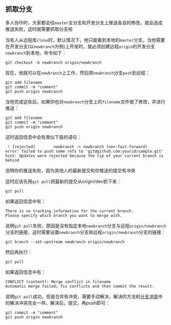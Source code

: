 ## 抓取分支

多人协作时，大家都会往`master`主分支和开发分支上推送各自的修改，就会造成推送失败，这时就需要抓取分支啦

当有人从远程库`clone`时，默认情况下，他只能看到本地的`master`分支，当他需要在开发分支(以`newbranch`为例)上开发时，就必须创建远程`origin`的开发分支`newbranch`到本地，命令如下：
```
git checkout -b newbranch origin/newbranch
```

现在，他就可以在`newbranch`上工作，然后把`newbranch`分支`push`到远程：
```
git add filename
git commit -m "comment"
git push origin newbranch
```

当他完成这些后，如果你也对`newbranch`分支上的`filename`文件做了修改，并进行推送：
```
git add filename
git commit -m "comment"
git push origin newbranch
```

这时返回信息中会有类似下面的语句：
```
 ! [rejected]        newbranch -> newbranch (non-fast-forward)
error: failed to push some refs to 'git@github.com:yourid/sample.git'
hint: Updates were rejected because the tip of your current branch is behind
```

说明你的推送失败，因为其他人的最新提交和你推送的提交有冲突

这时应该先用`git pull`把最新的提交从origin/dev抓下来：
```
git pull
```

如果返回信息中有：
```
There is no tracking information for the current branch.
Please specify which branch you want to merge with.
```

说明`git pull`失败，原因是没有指定本地`newbranch`分支与远程`origin/newbranch`分支的链接，这时需要设置`newbranch`分支和远程`origin/newbranch`分支的链接：
```
git branch --set-upstream newbranch origin/newbranch
```

然后再执行：
```
git pull
```

如果返回信息中有：
```
CONFLICT (content): Merge conflict in filename
Automatic merge failed; fix conflicts and then commit the result.
```

说明`git pull`成功，但是合并有冲突，需要手动解决，解决的方法和[分支冲突](./confliction.md)中的解决冲突完全一样。解决后，提交，再push即可：
```
git commit -m "comment"
git push origin newbranch
```